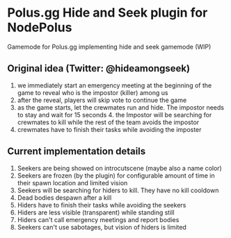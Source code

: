 # Polus.gg Hide and Seek plugin for NodePolus
Gamemode for Polus.gg implementing hide and seek gamemode (WIP)

## Original idea (Twitter: @hideamongseek)
1. we immediately start an emergency meeting at the beginning of the game to reveal who is the impostor (killer) among us 
2. after the reveal, players will skip vote to continue the game
3. as the game starts, let the crewmates run and hide. The impostor needs to stay and wait for 15 seconds 4. the Impostor will be searching for crewmates to kill while the rest of the team avoids the impostor 
5. crewmates have to finish their tasks while avoiding the imposter

## Current implementation details
1.  Seekers are being showed on introcutscene (maybe also a name color)
2. Seekers are frozen (by the plugin) for configurable amount of time in their spawn location and limited vision
3. Seekers will be searching for hiders to kill. They have no kill cooldown
4. Dead bodies despawn after a kill
5. Hiders have to finish their tasks while avoiding the seekers
6. Hiders are less visible (transparent) while standing still
7. Hiders can't call emergency meetings and report bodies
8. Seekers can't use sabotages, but vision of hiders is limited
